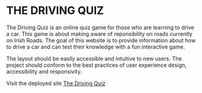 # THE DRIVING QUIZ

The Driving Quiz is an online quiz game for those who are learning to drive a car. This game is about making aware of reponsibility on roads currently on Irish Roads. The goal of this website is to provide information about how to drive a car and can test their knowledge with a fun interactive game.
      
The layout should be easily accessible and intuitive to new users. The project should conform
to the best practices of user experience design, accessibility and responsivity.

Visit the deployed site [The Driving Quiz](https://dania2021.github.io/thedriving-quiz/)